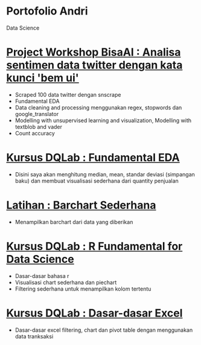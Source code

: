 # Portofolio Andri
Data Science
# [Project Workshop BisaAI : Analisa sentimen data twitter dengan kata kunci 'bem ui'](https://github.com/andri748/AnalisaSentimenDataTwitterBemUI)
* Scraped 100 data twitter dengan snscrape
* Fundamental EDA 
* Data cleaning and processing menggunakan regex, stopwords dan google_translator
* Modelling with unsupervised learning and visualization, Modelling with textblob and vader
* Count accuracy

# [Kursus DQLab : Fundamental EDA](https://github.com/andri748/DQLabCourseFundaEDA)
* Disini saya akan menghitung median, mean, standar deviasi (simpangan baku) dan membuat visualisasi sederhana dari quantity penjualan

# [Latihan : Barchart Sederhana](https://github.com/andri748/ITskillsBarchartFunda)
* Menampilkan barchart dari data yang diberikan

# [Kursus DQLab : R Fundamental for Data Science](https://github.com/andri748/DQLabCourseFundaRforDS)
* Dasar-dasar bahasa r
* Visualisasi chart sederhana dan piechart
* Filtering sederhana untuk menampilkan kolom tertentu

# [Kursus DQLab : Dasar-dasar Excel](https://github.com/andri748/BasicExcel)
* Dasar-dasar excel filtering, chart dan pivot table dengan menggunakan data tranksaksi
